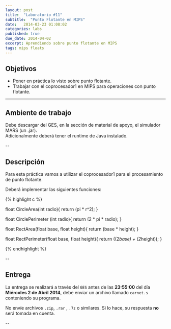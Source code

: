 ```yaml
---
layout: post
title:  "Laboratorio #11"
subtitle:  "Punto Flotante en MIPS"
date:   2014-03-23 01:08:02
categories: labs
published: true
due_date: 2014-04-02
excerpt: Aprendiendo sobre punto flotante en MIPS
tags: mips floats
---
```


## Objetivos

- Poner en práctica lo visto sobre punto flotante.
- Trabajar con el coprocesador1 en MIPS para operaciones con punto flotante.

---

## Ambiente de trabajo

Debe descargar del GES, en la sección de material de apoyo, el simulador MARS (un .jar).  
Adicionalmente deberá tener el runtime de Java instalado.

--

## Descripción

Para esta práctica vamos a utilizar el coprocesador1 para el procesamiento de punto flotante. 

Deberá implementar las siguientes funciones:


{% highlight c %}

float CircleArea(int radio){
  return (pi * r^2);
}

float CirclePerimeter (int radio){
  return (2 * pi * radio);
}

float RectArea(float base, float height){
  return (base * height);
}

float RectPerimeter(float base, float height){
  return ((2*base) + (2*height));
}

{% endhighlight %}

--
## Entrega

La entrega se realizará a través del `GES` antes de las **23:55:00** del día **Miércoles 2 de Abril 2014**, debe enviar un archivo llamado `carnet.s` conteniendo su programa.  

No envíe archivos `.zip`, `.rar` , `.7z` o similares. Si lo hace, su respuesta **no** será tomada en cuenta.

-- 
